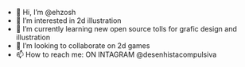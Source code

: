 - 👋 Hi, I’m @ehzosh
- 👀 I’m interested in 2d illustration
- 🌱 I’m currently learning new open source tolls for grafic design and illustration
- 💞️ I’m looking to collaborate on 2d games  
- 📫 How to reach me: ON INTAGRAM @desenhistacompulsiva

